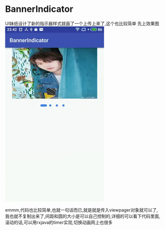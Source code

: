 # BannerIndicator
UI妹纸设计了新的指示器样式就画了一个上传上来了,这个也比较简单
先上效果图
![这里是效果图](https://github.com/wenbinAndroid/BannerIndicator/blob/master/photo/1538754705803.gif)

emmm,代码也比较简单,也就一句话而已,就是就是传入viewpager对象就可以了,我也就不复制出来了,间距和圆的大小是可以自己控制的,详细的可以看下代码里面,滚动的话,可以用rxjava的timer实现,切换动画网上也很多
